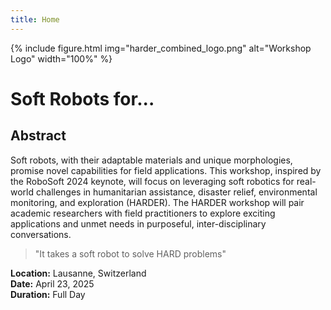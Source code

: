 ```yaml
---
title: Home
---
```


{% include figure.html img="harder_combined_logo.png" alt="Workshop Logo" width="100%" %}

<div id="typewriter">
  <h1>Soft Robots for...</h1>
  <i><h2 id="line" class="line"></h2></i>
</div>

<script>
  const lines = [
    "Humanitarian Assistance",
    "Reconnaissance",
    "Disasters",
    "Exploration",
    "Recovery"
  ];
  let lineIndex = 0;
  let charIndex = 0;
  const typingSpeed = 100;   // Typing speed in ms
  const delayBetweenLines = 1500; // Delay before switching to next line

  function typeLine() {
    const lineElement = document.getElementById("line");
    lineElement.innerHTML = `${lines[lineIndex].slice(0, charIndex + 1)}`;

    if (charIndex < lines[lineIndex].length) {
      charIndex++;
      setTimeout(typeLine, typingSpeed);
    } else {
      setTimeout(() => {
        charIndex = 0;
        lineIndex = (lineIndex + 1) % lines.length;
        lineElement.innerHTML = "<br>";
        setTimeout(typeLine, typingSpeed);
      }, delayBetweenLines);
    }
  }

  typeLine();
</script>


## Abstract

Soft robots, with their adaptable materials and unique morphologies, promise novel capabilities for field applications. This workshop, inspired by the RoboSoft 2024 keynote, will focus on leveraging soft robotics for real-world challenges in humanitarian assistance, disaster relief, environmental monitoring, and exploration (HARDER). The HARDER workshop will pair academic researchers with field practitioners to explore exciting applications and unmet needs in purposeful, inter-disciplinary conversations.

> "It takes a soft robot to solve HARD problems"

**Location:** Lausanne, Switzerland  
**Date:** April 23, 2025  
**Duration:** Full Day
